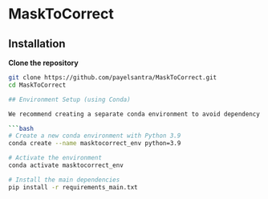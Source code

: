 # MaskToCorrect
## Installation

**Clone the repository**  
   ```bash
   git clone https://github.com/payelsantra/MaskToCorrect.git
   cd MaskToCorrect

## Environment Setup (using Conda)

We recommend creating a separate conda environment to avoid dependency conflicts.

```bash
# Create a new conda environment with Python 3.9
conda create --name masktocorrect_env python=3.9

# Activate the environment
conda activate masktocorrect_env

# Install the main dependencies
pip install -r requirements_main.txt


